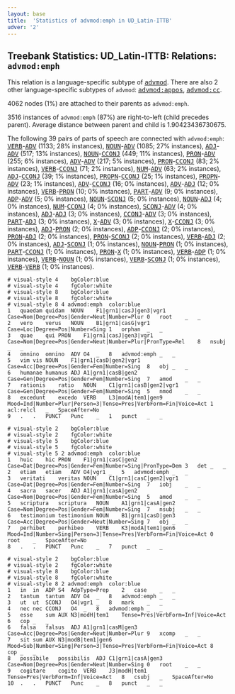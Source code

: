 ```yaml
---
layout: base
title:  'Statistics of advmod:emph in UD_Latin-ITTB'
udver: '2'
---
```


## Treebank Statistics: UD_Latin-ITTB: Relations: `advmod:emph`

This relation is a language-specific subtype of <tt><a href="la_ittb-dep-advmod.html">advmod</a></tt>.
There are also 2 other language-specific subtypes of `advmod`: <tt><a href="la_ittb-dep-advmod-appos.html">advmod:appos</a></tt>, <tt><a href="la_ittb-dep-advmod-cc.html">advmod:cc</a></tt>.

4062 nodes (1%) are attached to their parents as `advmod:emph`.

3516 instances of `advmod:emph` (87%) are right-to-left (child precedes parent).
Average distance between parent and child is 1.90423436730675.

The following 39 pairs of parts of speech are connected with `advmod:emph`: <tt><a href="la_ittb-pos-VERB.html">VERB</a></tt>-<tt><a href="la_ittb-pos-ADV.html">ADV</a></tt> (1133; 28% instances), <tt><a href="la_ittb-pos-NOUN.html">NOUN</a></tt>-<tt><a href="la_ittb-pos-ADV.html">ADV</a></tt> (1085; 27% instances), <tt><a href="la_ittb-pos-ADJ.html">ADJ</a></tt>-<tt><a href="la_ittb-pos-ADV.html">ADV</a></tt> (517; 13% instances), <tt><a href="la_ittb-pos-NOUN.html">NOUN</a></tt>-<tt><a href="la_ittb-pos-CCONJ.html">CCONJ</a></tt> (449; 11% instances), <tt><a href="la_ittb-pos-PRON.html">PRON</a></tt>-<tt><a href="la_ittb-pos-ADV.html">ADV</a></tt> (255; 6% instances), <tt><a href="la_ittb-pos-ADV.html">ADV</a></tt>-<tt><a href="la_ittb-pos-ADV.html">ADV</a></tt> (217; 5% instances), <tt><a href="la_ittb-pos-PRON.html">PRON</a></tt>-<tt><a href="la_ittb-pos-CCONJ.html">CCONJ</a></tt> (83; 2% instances), <tt><a href="la_ittb-pos-VERB.html">VERB</a></tt>-<tt><a href="la_ittb-pos-CCONJ.html">CCONJ</a></tt> (71; 2% instances), <tt><a href="la_ittb-pos-NUM.html">NUM</a></tt>-<tt><a href="la_ittb-pos-ADV.html">ADV</a></tt> (63; 2% instances), <tt><a href="la_ittb-pos-ADJ.html">ADJ</a></tt>-<tt><a href="la_ittb-pos-CCONJ.html">CCONJ</a></tt> (39; 1% instances), <tt><a href="la_ittb-pos-PROPN.html">PROPN</a></tt>-<tt><a href="la_ittb-pos-CCONJ.html">CCONJ</a></tt> (25; 1% instances), <tt><a href="la_ittb-pos-PROPN.html">PROPN</a></tt>-<tt><a href="la_ittb-pos-ADV.html">ADV</a></tt> (23; 1% instances), <tt><a href="la_ittb-pos-ADV.html">ADV</a></tt>-<tt><a href="la_ittb-pos-CCONJ.html">CCONJ</a></tt> (16; 0% instances), <tt><a href="la_ittb-pos-ADV.html">ADV</a></tt>-<tt><a href="la_ittb-pos-ADJ.html">ADJ</a></tt> (12; 0% instances), <tt><a href="la_ittb-pos-VERB.html">VERB</a></tt>-<tt><a href="la_ittb-pos-PRON.html">PRON</a></tt> (10; 0% instances), <tt><a href="la_ittb-pos-PART.html">PART</a></tt>-<tt><a href="la_ittb-pos-ADV.html">ADV</a></tt> (9; 0% instances), <tt><a href="la_ittb-pos-ADP.html">ADP</a></tt>-<tt><a href="la_ittb-pos-ADV.html">ADV</a></tt> (5; 0% instances), <tt><a href="la_ittb-pos-NOUN.html">NOUN</a></tt>-<tt><a href="la_ittb-pos-SCONJ.html">SCONJ</a></tt> (5; 0% instances), <tt><a href="la_ittb-pos-NOUN.html">NOUN</a></tt>-<tt><a href="la_ittb-pos-ADJ.html">ADJ</a></tt> (4; 0% instances), <tt><a href="la_ittb-pos-NUM.html">NUM</a></tt>-<tt><a href="la_ittb-pos-CCONJ.html">CCONJ</a></tt> (4; 0% instances), <tt><a href="la_ittb-pos-SCONJ.html">SCONJ</a></tt>-<tt><a href="la_ittb-pos-ADV.html">ADV</a></tt> (4; 0% instances), <tt><a href="la_ittb-pos-ADJ.html">ADJ</a></tt>-<tt><a href="la_ittb-pos-ADJ.html">ADJ</a></tt> (3; 0% instances), <tt><a href="la_ittb-pos-CCONJ.html">CCONJ</a></tt>-<tt><a href="la_ittb-pos-ADV.html">ADV</a></tt> (3; 0% instances), <tt><a href="la_ittb-pos-PART.html">PART</a></tt>-<tt><a href="la_ittb-pos-ADJ.html">ADJ</a></tt> (3; 0% instances), <tt><a href="la_ittb-pos-X.html">X</a></tt>-<tt><a href="la_ittb-pos-ADV.html">ADV</a></tt> (3; 0% instances), <tt><a href="la_ittb-pos-X.html">X</a></tt>-<tt><a href="la_ittb-pos-CCONJ.html">CCONJ</a></tt> (3; 0% instances), <tt><a href="la_ittb-pos-ADJ.html">ADJ</a></tt>-<tt><a href="la_ittb-pos-PRON.html">PRON</a></tt> (2; 0% instances), <tt><a href="la_ittb-pos-ADP.html">ADP</a></tt>-<tt><a href="la_ittb-pos-CCONJ.html">CCONJ</a></tt> (2; 0% instances), <tt><a href="la_ittb-pos-PRON.html">PRON</a></tt>-<tt><a href="la_ittb-pos-ADJ.html">ADJ</a></tt> (2; 0% instances), <tt><a href="la_ittb-pos-PRON.html">PRON</a></tt>-<tt><a href="la_ittb-pos-SCONJ.html">SCONJ</a></tt> (2; 0% instances), <tt><a href="la_ittb-pos-VERB.html">VERB</a></tt>-<tt><a href="la_ittb-pos-ADJ.html">ADJ</a></tt> (2; 0% instances), <tt><a href="la_ittb-pos-ADJ.html">ADJ</a></tt>-<tt><a href="la_ittb-pos-SCONJ.html">SCONJ</a></tt> (1; 0% instances), <tt><a href="la_ittb-pos-NOUN.html">NOUN</a></tt>-<tt><a href="la_ittb-pos-PRON.html">PRON</a></tt> (1; 0% instances), <tt><a href="la_ittb-pos-PART.html">PART</a></tt>-<tt><a href="la_ittb-pos-CCONJ.html">CCONJ</a></tt> (1; 0% instances), <tt><a href="la_ittb-pos-PRON.html">PRON</a></tt>-<tt><a href="la_ittb-pos-X.html">X</a></tt> (1; 0% instances), <tt><a href="la_ittb-pos-VERB.html">VERB</a></tt>-<tt><a href="la_ittb-pos-ADP.html">ADP</a></tt> (1; 0% instances), <tt><a href="la_ittb-pos-VERB.html">VERB</a></tt>-<tt><a href="la_ittb-pos-NOUN.html">NOUN</a></tt> (1; 0% instances), <tt><a href="la_ittb-pos-VERB.html">VERB</a></tt>-<tt><a href="la_ittb-pos-SCONJ.html">SCONJ</a></tt> (1; 0% instances), <tt><a href="la_ittb-pos-VERB.html">VERB</a></tt>-<tt><a href="la_ittb-pos-VERB.html">VERB</a></tt> (1; 0% instances).


~~~ conllu
# visual-style 4	bgColor:blue
# visual-style 4	fgColor:white
# visual-style 8	bgColor:blue
# visual-style 8	fgColor:white
# visual-style 8 4 advmod:emph	color:blue
1	quaedam	quidam	NOUN	F1|grn1|casJ|gen3|vgr1	Case=Nom|Degree=Pos|Gender=Neut|Number=Plur	0	root	_	_
2	vero	verus	NOUN	B1|grn1|casG|vgr1	Case=Loc|Degree=Pos|Number=Sing	1	orphan	_	_
3	quae	qui	PRON	F1|grn1|casJ|gen3|vgr1	Case=Nom|Degree=Pos|Gender=Neut|Number=Plur|PronType=Rel	8	nsubj	_	_
4	omnino	omnino	ADV	O4	_	8	advmod:emph	_	_
5	vim	vis	NOUN	F1|grn1|casD|gen2|vgr1	Case=Acc|Degree=Pos|Gender=Fem|Number=Sing	8	obj	_	_
6	humanae	humanus	ADJ	A1|grn1|casB|gen2	Case=Gen|Degree=Pos|Gender=Fem|Number=Sing	7	amod	_	_
7	rationis	ratio	NOUN	C1|grn1|casB|gen2|vgr1	Case=Gen|Degree=Pos|Gender=Fem|Number=Sing	5	nmod	_	_
8	excedunt	excedo	VERB	L3|modA|tem1|gen9	Mood=Ind|Number=Plur|Person=3|Tense=Pres|VerbForm=Fin|Voice=Act	1	acl:relcl	_	SpaceAfter=No
9	.	.	PUNCT	Punc	_	1	punct	_	_

~~~


~~~ conllu
# visual-style 2	bgColor:blue
# visual-style 2	fgColor:white
# visual-style 5	bgColor:blue
# visual-style 5	fgColor:white
# visual-style 5 2 advmod:emph	color:blue
1	huic	hic	PRON	F1|grn1|casC|gen2	Case=Dat|Degree=Pos|Gender=Fem|Number=Sing|PronType=Dem	3	det	_	_
2	etiam	etiam	ADV	O4|vgr1	_	5	advmod:emph	_	_
3	veritati	veritas	NOUN	C1|grn1|casC|gen2|vgr1	Case=Dat|Degree=Pos|Gender=Fem|Number=Sing	7	iobj	_	_
4	sacra	sacer	ADJ	A1|grn1|casA|gen2	Case=Nom|Degree=Pos|Gender=Fem|Number=Sing	5	amod	_	_
5	scriptura	scriptura	NOUN	A1|grn1|casA|gen2	Case=Nom|Degree=Pos|Gender=Fem|Number=Sing	7	nsubj	_	_
6	testimonium	testimonium	NOUN	B1|grn1|casD|gen3	Case=Acc|Degree=Pos|Gender=Neut|Number=Sing	7	obj	_	_
7	perhibet	perhibeo	VERB	K3|modA|tem1|gen6	Mood=Ind|Number=Sing|Person=3|Tense=Pres|VerbForm=Fin|Voice=Act	0	root	_	SpaceAfter=No
8	.	.	PUNCT	Punc	_	7	punct	_	_

~~~


~~~ conllu
# visual-style 2	bgColor:blue
# visual-style 2	fgColor:white
# visual-style 8	bgColor:blue
# visual-style 8	fgColor:white
# visual-style 8 2 advmod:emph	color:blue
1	in	in	ADP	S4	AdpType=Prep	2	case	_	_
2	tantum	tantum	ADV	O4	_	8	advmod:emph	_	_
3	ut	ut	SCONJ	O4|vgr1	_	8	mark	_	_
4	nec	nec	CCONJ	O4	_	8	advmod:emph	_	_
5	esse	sum	AUX	N3|modH|tem1	Tense=Pres|VerbForm=Inf|Voice=Act	6	cop	_	_
6	falsa	falsus	ADJ	A1|grn1|casM|gen3	Case=Acc|Degree=Pos|Gender=Neut|Number=Plur	9	xcomp	_	_
7	sit	sum	AUX	N3|modB|tem1|gen6	Mood=Sub|Number=Sing|Person=3|Tense=Pres|VerbForm=Fin|Voice=Act	8	cop	_	_
8	possibile	possibilis	ADJ	C1|grn1|casA|gen3	Case=Nom|Degree=Pos|Gender=Neut|Number=Sing	0	root	_	_
9	cogitare	cogito	VERB	J3|modH|tem1	Tense=Pres|VerbForm=Inf|Voice=Act	8	csubj	_	SpaceAfter=No
10	.	.	PUNCT	Punc	_	8	punct	_	_

~~~


